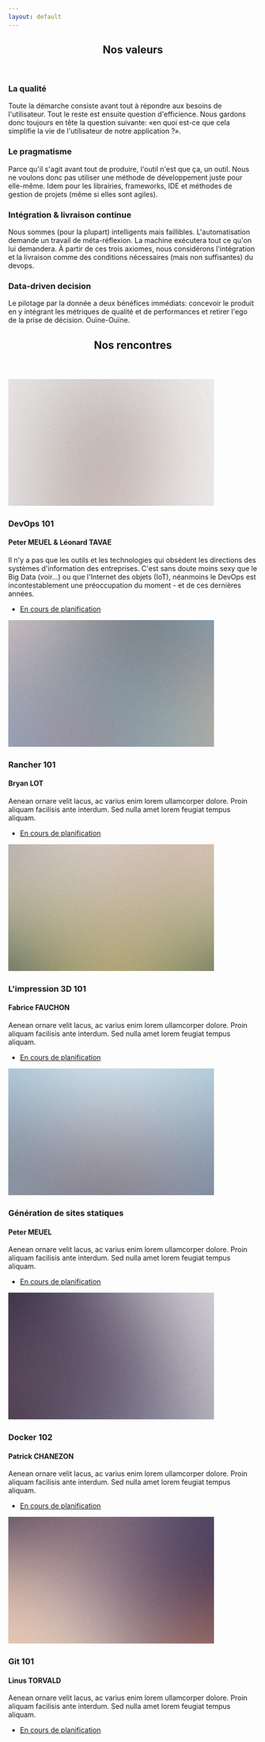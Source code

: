 ```yaml
---
layout: default
---
```


<!-- Section -->
<section>
	<header class="major">
		<h2>Nos valeurs</h2>
	</header>
	<div class="features">
		<article>
			<span class="icon fa-diamond"></span>
			<div class="content">
				<h3>La qualité</h3>
				<p>Toute la démarche consiste avant tout à répondre aux besoins de l'utilisateur. Tout le reste est ensuite question d'efficience. Nous gardons donc toujours en tête la question suivante: «en quoi est-ce que cela simplifie la vie de l'utilisateur de notre application ?».</p>
			</div>
		</article>
		<article>
			<span class="icon fa-paper-plane"></span>
			<div class="content">
				<h3>Le pragmatisme</h3>
				<p>Parce qu'il s'agit avant tout de produire, l'outil n'est que ça, un outil. Nous ne voulons donc pas utiliser une méthode de développement juste pour elle-même. Idem pour les librairies, frameworks, IDE et méthodes de gestion de projets (même si elles sont agiles).</p>
			</div>
		</article>
		<article>
			<span class="icon fa-rocket"></span>
			<div class="content">
				<h3>Intégration & livraison continue</h3>
				<p>Nous sommes (pour la plupart) intelligents mais faillibles. L'automatisation demande un travail de méta-réflexion. La machine exécutera tout ce qu'on lui demandera. À partir de ces trois axiomes, nous considérons l'intégration et la livraison comme des conditions nécessaires (mais non suffisantes) du devops.</p>
			</div>
		</article>
		<article>
			<span class="icon fa-signal"></span>
			<div class="content">
				<h3>Data-driven decision</h3>
				<p>Le pilotage par la donnée a deux bénéfices immédiats: concevoir le produit en y intégrant les métriques de qualité et de performances et retirer l'ego de la prise de décision. Ouïne-Ouïne.</p>
			</div>
		</article>
	</div>
</section>

<!-- Section -->
<section>
	<header class="major">
		<h2>Nos rencontres</h2>
	</header>
	<div class="posts">
		<article>
			<a href="#" class="image"><img src="assets/images/pic01.jpg" alt="" /></a>
			<h3>DevOps 101</h3>
			<h4>Peter MEUEL & Léonard TAVAE</h4>
			<p>Il n'y a pas que les outils et les technologies qui obsèdent les directions des systèmes d'information des entreprises. C'est sans doute moins sexy que le Big Data (voir…) ou que l'Internet des objets (IoT), néanmoins le DevOps est incontestablement une préoccupation du moment - et de ces dernières années.</p>
			<ul class="actions">
				<li><a href="#" class="button">En cours de planification</a></li>
			</ul>
		</article>
		<article>
			<a href="#" class="image"><img src="assets/images/pic02.jpg" alt="" /></a>
			<h3>Rancher 101</h3>
			<h4>Bryan LOT</h4>
			<p>Aenean ornare velit lacus, ac varius enim lorem ullamcorper dolore. Proin aliquam facilisis ante interdum. Sed nulla amet lorem feugiat tempus aliquam.</p>
			<ul class="actions">
				<li><a href="#" class="button">En cours de planification</a></li>
			</ul>
		</article>
		<article>
			<a href="#" class="image"><img src="assets/images/pic03.jpg" alt="" /></a>
			<h3>L'impression 3D 101</h3>
			<h4>Fabrice FAUCHON</h4>
			<p>Aenean ornare velit lacus, ac varius enim lorem ullamcorper dolore. Proin aliquam facilisis ante interdum. Sed nulla amet lorem feugiat tempus aliquam.</p>
			<ul class="actions">
				<li><a href="#" class="button">En cours de planification</a></li>
			</ul>
		</article>
		<article>
			<a href="#" class="image"><img src="assets/images/pic04.jpg" alt="" /></a>
			<h3>Génération de sites statiques</h3>
			<h4>Peter MEUEL</h4>
			<p>Aenean ornare velit lacus, ac varius enim lorem ullamcorper dolore. Proin aliquam facilisis ante interdum. Sed nulla amet lorem feugiat tempus aliquam.</p>
			<ul class="actions">
				<li><a href="#" class="button">En cours de planification</a></li>
			</ul>
		</article>
		<article>
			<a href="#" class="image"><img src="assets/images/pic05.jpg" alt="" /></a>
			<h3>Docker 102</h3>
			<h4>Patrick CHANEZON</h4>
			<p>Aenean ornare velit lacus, ac varius enim lorem ullamcorper dolore. Proin aliquam facilisis ante interdum. Sed nulla amet lorem feugiat tempus aliquam.</p>
			<ul class="actions">
				<li><a href="#" class="button">En cours de planification</a></li>
			</ul>
		</article>
		<article>
			<a href="#" class="image"><img src="assets/images/pic06.jpg" alt="" /></a>
			<h3>Git 101</h3>
			<h4>Linus TORVALD</h4>
			<p>Aenean ornare velit lacus, ac varius enim lorem ullamcorper dolore. Proin aliquam facilisis ante interdum. Sed nulla amet lorem feugiat tempus aliquam.</p>
			<ul class="actions">
				<li><a href="#" class="button">En cours de planification</a></li>
			</ul>
		</article>
	</div>
</section>

